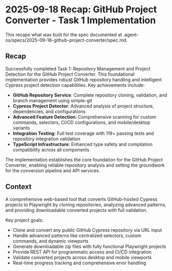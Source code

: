 # 2025-09-18 Recap: GitHub Project Converter - Task 1 Implementation

This recaps what was built for the spec documented at .agent-os/specs/2025-09-18-github-project-converter/spec.md.

## Recap

Successfully completed Task 1: Repository Management and Project Detection for the GitHub Project Converter. This foundational implementation provides robust GitHub repository handling and intelligent Cypress project detection capabilities. Key achievements include:

- **GitHub Repository Service**: Complete repository cloning, validation, and branch management using simple-git
- **Cypress Project Detector**: Advanced analysis of project structure, dependencies, and configurations
- **Advanced Feature Detection**: Comprehensive scanning for custom commands, selectors, CI/CD configurations, and mobile/desktop variants
- **Integration Testing**: Full test coverage with 119+ passing tests and repository integration validation
- **TypeScript Infrastructure**: Enhanced type safety and compilation compatibility across all components

The implementation establishes the core foundation for the GitHub Project Converter, enabling reliable repository analysis and setting the groundwork for the conversion pipeline and API services.

## Context

A comprehensive web-based tool that converts GitHub-hosted Cypress projects to Playwright by cloning repositories, analyzing advanced patterns, and providing downloadable converted projects with full validation.

Key project goals:
- Clone and convert any public GitHub Cypress repository via URL input
- Handle advanced patterns like centralized selectors, custom commands, and dynamic viewports
- Generate downloadable zip files with fully functional Playwright projects
- Provide REST API for programmatic access and CI/CD integration
- Validate converted projects across desktop and mobile viewports
- Real-time progress tracking and comprehensive error handling